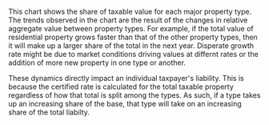 This chart shows the share of taxable value for each major property type. The trends observed in the chart are the result of the changes in relative aggregate value between property types. For example, if the total value of residential property grows faster than that of the other property types, then it will make up a larger share of the total in the next year. Disperate growth rate might be due to market conditions driving values at differnt rates or the addition of more new property in one type or another.

These dynamics directly impact an individual taxpayer's liability. This is because the certified rate is calculated for the total taxable property regardless of how that total is split among the types. As such, if a type takes up an increasing share of the base, that type will take on an increasing share of the total liabilty.
